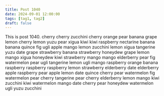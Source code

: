 ```yaml
---
title: Post 1040
date: 2024-09-01 12:00:00
tags: [tag1, tag2]
draft: false
---
```

This is post 1040.
cherry
cherry
zucchini
cherry
orange
pear
banana
grape
lemon
cherry
lemon
yuzu
pear
xigua
kiwi
kiwi
raspberry
nectarine
banana
banana
quince
fig
ugli
apple
mango
lemon
zucchini
lemon
xigua
tangerine
yuzu
date
grape
strawberry
banana
strawberry
honeydew
grape
lemon
mango
xigua
honeydew
kiwi
strawberry
mango
mango
elderberry
pear
fig
watermelon
pear
ugli
tangerine
lemon
ugli
mango
raspberry
orange
banana
raspberry
raspberry
raspberry
lemon
strawberry
elderberry
date
elderberry
apple
raspberry
pear
apple
lemon
date
quince
cherry
pear
watermelon
fig
watermelon
pear
cherry
tangerine
pear
cherry
elderberry
lemon
mango
kiwi
zucchini
kiwi
watermelon
mango
date
cherry
pear
honeydew
watermelon
ugli
yuzu
zucchini
